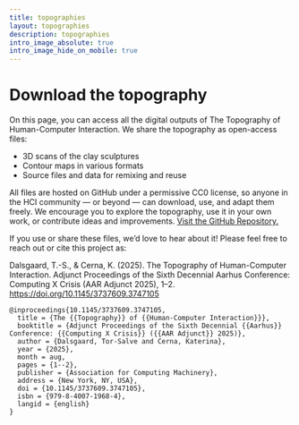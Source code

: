 ```yaml
---
title: topographies
layout: topographies
description: topographies
intro_image_absolute: true
intro_image_hide_on_mobile: true
---
```


# Download the topography

On this page, you can access all the digital outputs of The Topography of Human-Computer Interaction. We share the topography as open-access files:
- 3D scans of the clay sculptures
- Contour maps in various formats
- Source files and data for remixing and reuse

All files are hosted on GitHub under a permissive CC0 license, so anyone in the HCI community — or beyond — can download, use, and adapt them freely. We encourage you to explore the topography, use it in your own work, or contribute ideas and improvements. [Visit the GitHub Repository.]({{site.data.download.github_repository}})

If you use or share these files, we’d love to hear about it! Please feel free to reach out or cite this project as:

Dalsgaard, T.-S., & Cerna, K. (2025). The Topography of Human-Computer Interaction. Adjunct Proceedings of the Sixth Decennial Aarhus Conference: Computing X Crisis (AAR Adjunct 2025), 1–2. https://doi.org/10.1145/3737609.3747105

```
@inproceedings{10.1145/3737609.3747105,
  title = {The {{Topography}} of {{Human-Computer Interaction}}},
  booktitle = {Adjunct Proceedings of the Sixth Decennial {{Aarhus}} Conference: {{Computing X Crisis}} ({{AAR Adjunct}} 2025)},
  author = {Dalsgaard, Tor-Salve and Cerna, Katerina},
  year = {2025},
  month = aug,
  pages = {1--2},
  publisher = {Association for Computing Machinery},
  address = {New York, NY, USA},
  doi = {10.1145/3737609.3747105},
  isbn = {979-8-4007-1968-4},
  langid = {english}
}
```